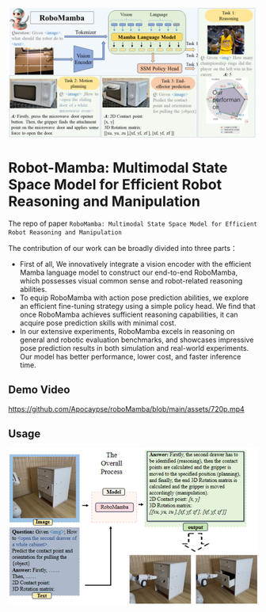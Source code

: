 <p align="center">
  <a href="#">
    <img src="https://github.com/Apocaypse/roboMamba/blob/main/assets/structure.png?raw=true">
  </a>
</p>

# Robot-Mamba: Multimodal State Space Model for Efficient Robot Reasoning and Manipulation
The repo of paper `RoboMamba: Multimodal State Space Model for Efficient Robot Reasoning and Manipulation`

The contribution of our work can be broadly divided into three parts：

- First of all, We innovatively integrate a vision encoder with the efficient Mamba language model to construct our end-to-end RoboMamba, which possesses visual common sense and robot-related reasoning abilities.
- To equip RoboMamba with action pose prediction abilities, we explore an efficient fine-tuning strategy using a simple policy head. We find that once RoboMamba achieves sufficient reasoning capabilities, it can acquire pose prediction skills with minimal cost.
- In our extensive experiments, RoboMamba excels in reasoning on general and robotic evaluation benchmarks, and showcases impressive pose prediction results in both simulation and real-world experiments. Our model has better performance, lower cost, and faster inference time.

## Demo Video
https://github.com/Apocaypse/roboMamba/blob/main/assets/720p.mp4

## Usage

<a href="#">
    <img src="https://github.com/Apocaypse/roboMamba/blob/main/assets/usage.png?raw=true">
</a>